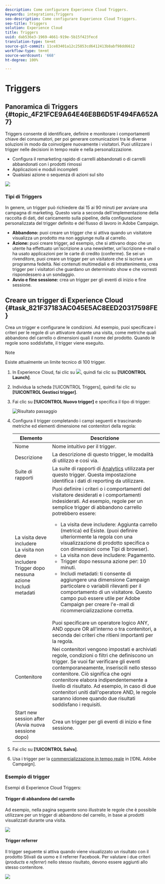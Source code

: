 ```yaml
---
description: Come configurare Experience Cloud Triggers.
keywords: integrations;Triggers
seo-description: Come configurare Experience Cloud Triggers.
seo-title: Triggers
solution: Experience Cloud
title: Triggers
uuid: dab536e3-1969-4661-919e-5b15f423fecd
translation-type: tm+mt
source-git-commit: 11ce83401a12c25853cd6412413b8abf98dd6612
workflow-type: tm+mt
source-wordcount: '668'
ht-degree: 100%

---
```



# Triggers

## Panoramica di Triggers {#topic_4F21FCE9A64E46E8B6D51F494FA652A7}

Triggers consente di identificare, definire e monitorare i comportamenti chiave dei consumatori, per poi generare comunicazioni tra le diverse soluzioni in modo da coinvolgere nuovamente i visitatori. Puoi utilizzare i trigger nelle decisioni in tempo reale e nella personalizzazione.

* Configura il remarketing rapido di carrelli abbandonati o di carrelli abbandonati con i prodotti rimossi
* Applicazioni e moduli incompleti
* Qualsiasi azione o sequenza di azioni sul sito

![](assets/trigger-abandonment-2.png)

### Tipi di Triggers

In genere, un trigger può richiedere dai 15 ai 90 minuti per avviare una campagna di marketing. Questo varia a seconda dell&#39;implementazione della raccolta di dati, del caricamento sulla pipeline, della configurazione personalizzata del trigger definito e del flusso di lavoro in Adobe Campaign.

* **Abbandono:** puoi creare un trigger che si attiva quando un visitatore visualizza un prodotto ma non aggiunge nulla al carrello.
* **Azione:** puoi creare trigger, ad esempio, che si attivano dopo che un utente ha effettuato un&#39;iscrizione a una newsletter, un&#39;iscrizione e-mail o ha usato applicazioni per le carte di credito (conferme). Se sei un rivenditore, puoi creare un trigger per un visitatore che si iscrive a un programma fedeltà. Nei contenuti multimediali e di intrattenimento, crea trigger per i visitatori che guardano un determinato show e che vorresti rispondessero a un sondaggio.
* **Avvio e fine sessione:** crea un trigger per gli eventi di inizio e fine sessione.

## Creare un trigger di Experience Cloud {#task_821F37183AC045E5AC8EED20317598FE}

Crea un trigger e configurane le condizioni. Ad esempio, puoi specificare i criteri per le regole di un attivatore durante una visita, come metriche quali abbandono del carrello o dimensioni quali il nome del prodotto. Quando le regole sono soddisfatte, il trigger viene eseguito.

>[!NOTE]
>
>Esiste attualmente un limite tecnico di 100 trigger.

1. In Experience Cloud, fai clic su ![](assets/menu-icon.png), quindi fai clic su **[!UICONTROL Launch]**.
2. Individua la scheda [!UICONTROL Triggers], quindi fai clic su **[!UICONTROL Gestisci trigger]**.
3. Fai clic su **[!UICONTROL Nuovo trigger]** e specifica il tipo di trigger:

   ![Risultato passaggio](assets/add-trigger.png)

4. Configura il trigger completando i campi seguenti e trascinando metriche ed elementi dimensione nei contenitori della regola:

   | Elemento | Descrizione |
   |--- |--- |
   | Nome | Nome intuitivo per il trigger. |
   | Descrizione | La descrizione di questo trigger, le modalità di utilizzo e così via. |
   | Suite di rapporti | La suite di rapporti di [Analytics](https://docs.adobe.com/content/help/it-IT/analytics/admin/manage-report-suites/report-suites-admin.html) utilizzata per questo trigger. Questa impostazione identifica i dati di reporting da utilizzare. |
   | La visita deve includere<br>La visita non deve includere<br>Trigger dopo nessuna azione<br>Includi metadati | Puoi definire i criteri o i comportamenti del visitatore desiderati e i comportamenti indesiderati.  Ad esempio, regole per un semplice trigger di abbandono carrello potrebbero essere:<ul><li>La visita deve includere: Aggiunta carrello (metrica) ed Esiste. (puoi definire ulteriormente la regola con una visualizzazione di prodotto specifica o con dimensioni come Tipi di browser).</li><li>La visita non deve includere: Pagamento.</li><li>Trigger dopo nessuna azione per: 10 minuti.</li><li>Includi metadati: ti consente di aggiungere una dimensione Campaign particolare o variabili rilevanti per il comportamento di un visitatore. Questo campo può essere utile per Adobe Campaign per creare l&#39;e-mail di ricommercializzazione corretta.</li></ul><br>Puoi specificare un operatore logico ANY, AND oppure OR all&#39;interno o tra contenitori, a seconda dei criteri che ritieni importanti per la regola. |
   | Contenitore | Nei contenitori vengono impostati e archiviati regole, condizioni o filtri che definiscono un trigger. Se vuoi far verificare gli eventi contemporaneamente, inseriscili nello stesso contenitore. Ciò significa che ogni contenitore elabora indipendentemente a livello di risultato.  Ad esempio, in caso di due contenitori uniti dall&#39;operatore AND, le regole saranno idonee quando due risultati soddisfano i requisiti. |
   | Start new session after (Avvia nuova sessione dopo) | Crea un trigger per gli eventi di inizio e fine sessione. |

5. Fai clic su **[!UICONTROL Salva]**.
6. Usa i trigger per la [commercializzazione in tempo reale](https://docs.adobe.com/content/help/it-IT/campaign-standard/using/integrating-with-adobe-cloud/working-with-campaign-and-triggers/about-adobe-experience-cloud-triggers.html) in [!DNL Adobe Campaign].

### Esempio di trigger

Esempi di Experience Cloud Triggers:

#### Trigger di abbandono del carrello

Ad esempio, nella pagina seguente sono illustrate le regole che è possibile utilizzare per un trigger di abbandono del carrello, in base ai prodotti visualizzati durante una visita.

![](assets/abandonment-trigger.png)

#### Trigger referrer

Il trigger seguente si attiva quando viene visualizzato un risultato con il prodotto Stivali da uomo e il referrer Facebook. Per valutare i due criteri (*products* e *referrer*) nello stesso risultato, devono essere aggiunti allo stesso contenitore.

![](assets/fb-boots-promo.png)
